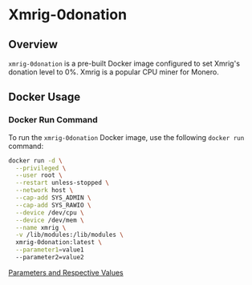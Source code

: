 # Xmrig-0donation

## Overview

`xmrig-0donation` is a pre-built Docker image configured to set Xmrig's donation level to 0%. Xmrig is a popular CPU miner for Monero.

## Docker Usage

### Docker Run Command

To run the `xmrig-0donation` Docker image, use the following `docker run` command:

```sh
docker run -d \
  --privileged \
  --user root \
  --restart unless-stopped \
  --network host \
  --cap-add SYS_ADMIN \
  --cap-add SYS_RAWIO \
  --device /dev/cpu \
  --device /dev/mem \
  --name xmrig \
  -v /lib/modules:/lib/modules \
  xmrig-0donation:latest \
  --parameter1=value1
  --parameter2=value2
```
[Parameters and Respective Values](https://xmrig.com/docs/miner/command-line-options)
